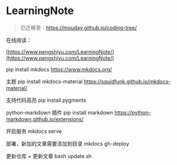 # LearningNote

> 已迁移至：https://mouday.github.io/coding-tree/

在线阅读：

[https://www.pengshiyu.com/LearningNote/](https://www.pengshiyu.com/LearningNote/)

pip install mkdocs
https://www.mkdocs.org/

主题
pip install mkdocs-material
https://squidfunk.github.io/mkdocs-material/

支持代码高亮
pip install pygments

python-markdown 插件
pip install markdown
https://python-markdown.github.io/extensions/

开启服务
mkdocs serve

部署，新加的文章需要添加到目录
mkdocs gh-deploy

更新仓库 + 更新文章
bash update.sh

